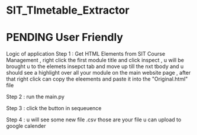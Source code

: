 # SIT_TImetable_Extractor

# PENDING User Friendly

Logic of application
Step 1 : Get HTML Elements from SIT Course Management , right click the first module title and click inspect , u will be brought u to the elemets insepct tab and move up till the nxt tbody and u should see a highlight over all your module on the main website page , after that right click can copy the eleements and paste it into the "Original.html" file

Step 2 : run the main.py

Step 3 : click the button in sequeuence

Step 4 : u will see some new file .csv those are your file u can upload to google calender

